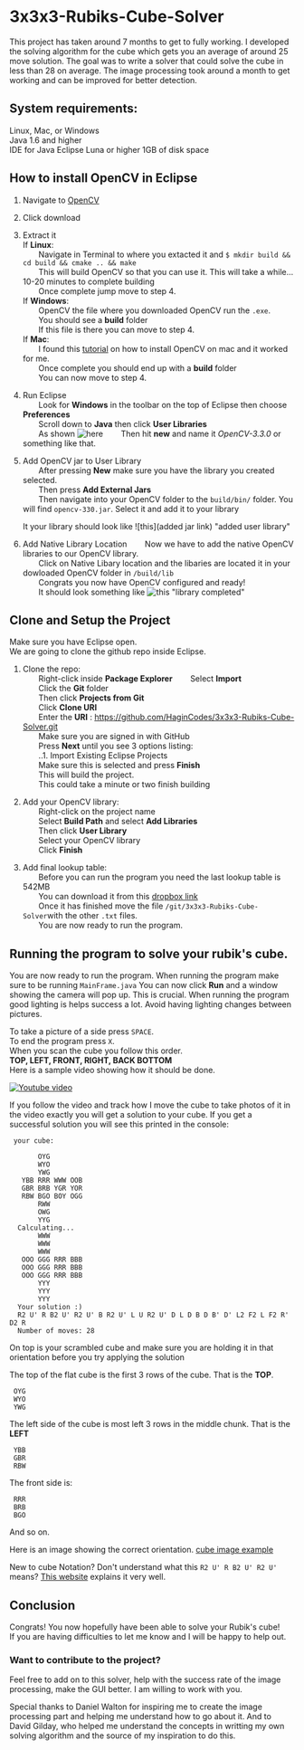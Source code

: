 # 3x3x3-Rubiks-Cube-Solver

This project has taken around 7 months to get to fully working.
I developed the solving algorithm for the cube which gets you an average of around 25 move solution.
The goal was to write a solver that could solve the cube in less than 28 on average.
The image processing took around a month to get working and can be improved for better detection.

## System requirements: 
  Linux, Mac, or Windows  
  Java 1.6 and higher  
  IDE for Java Eclipse Luna or higher 
  1GB of disk space  

## How to install OpenCV in Eclipse

1. Navigate to [OpenCV](https://sourceforge.net/projects/opencvlibrary/)
2. Click download 
3. Extract it  
  If **Linux**:  
  &nbsp;&nbsp;&nbsp;&nbsp;&nbsp;&nbsp; Navigate in Terminal to where you extacted it and `$ mkdir build && cd build && cmake .. && make`  
  &nbsp;&nbsp;&nbsp;&nbsp;&nbsp;&nbsp; This will build OpenCV so that you can use it. This will take a while... 10-20 minutes to complete building   
  &nbsp;&nbsp;&nbsp;&nbsp;&nbsp;&nbsp; Once complete jump move to step 4.  
  If **Windows**:  
  &nbsp;&nbsp;&nbsp;&nbsp;&nbsp;&nbsp; OpenCV the file where you downloaded OpenCV run the `.exe`.  
  &nbsp;&nbsp;&nbsp;&nbsp;&nbsp;&nbsp; You should see a **build** folder  
  &nbsp;&nbsp;&nbsp;&nbsp;&nbsp;&nbsp; If this file is there you can move to step 4.        
  If **Mac**:   
  &nbsp;&nbsp;&nbsp;&nbsp;&nbsp;&nbsp; I found this [tutorial](https://www.youtube.com/watch?v=U49CVY8yOxw) on how to install OpenCV on mac and it worked for me.  
  &nbsp;&nbsp;&nbsp;&nbsp;&nbsp;&nbsp; Once complete you should end up with a **build** folder   
  &nbsp;&nbsp;&nbsp;&nbsp;&nbsp;&nbsp; You can now move to step 4.  

4. Run Eclipse  
   &nbsp;&nbsp;&nbsp;&nbsp;&nbsp;&nbsp; Look for **Windows** in the toolbar on the top of Eclipse then choose **Preferences**   
   &nbsp;&nbsp;&nbsp;&nbsp;&nbsp;&nbsp; Scroll down to **Java** then click **User Libraries**  
   &nbsp;&nbsp;&nbsp;&nbsp;&nbsp;&nbsp; As shown ![here](https://github.com/HaginCodes/3x3x3-Rubiks-Cube-Solver/blob/master/images%20for%20readMe/preferences.png?raw=true) 
   &nbsp;&nbsp;&nbsp;&nbsp;&nbsp;&nbsp; Then hit **new** and name it *OpenCV-3.3.0* or something like that.   
5. Add OpenCV jar to User Library  
    &nbsp;&nbsp;&nbsp;&nbsp;&nbsp;&nbsp; After pressing **New** make sure you have the library you created selected.  
    &nbsp;&nbsp;&nbsp;&nbsp;&nbsp;&nbsp; Then press **Add External Jars**  
    &nbsp;&nbsp;&nbsp;&nbsp;&nbsp;&nbsp; Then navigate into your OpenCV folder to the `build/bin/` folder. You will find `opencv-330.jar`. Select it and add it to your library  
    
    It your library should look like ![this](added jar link) "added user library" 
    
6. Add Native Library Location
   &nbsp;&nbsp;&nbsp;&nbsp;&nbsp;&nbsp; Now we have to add the native OpenCV libraries to our OpenCV library.  
   &nbsp;&nbsp;&nbsp;&nbsp;&nbsp;&nbsp; Click on Native Libary location and the libaries are located it in your dowloaded OpenCV folder in `/build/lib`   
   &nbsp;&nbsp;&nbsp;&nbsp;&nbsp;&nbsp; Congrats you now have OpenCV configured and ready!  
   &nbsp;&nbsp;&nbsp;&nbsp;&nbsp;&nbsp; It should look something like ![this](https://github.com/HaginCodes/3x3x3-Rubiks-Cube-Solver/blob/master/images%20for%20readMe/nativeLibraryLocation.png?raw=true) "library completed"  
    
## Clone and Setup the Project
  Make sure you have Eclipse open.  
  We are going to clone the github repo inside Eclipse.  
    
1. Clone the repo:  
   &nbsp;&nbsp;&nbsp;&nbsp;&nbsp;&nbsp; Right-click inside **Package Explorer** 
   &nbsp;&nbsp;&nbsp;&nbsp;&nbsp;&nbsp; Select **Import**  
   &nbsp;&nbsp;&nbsp;&nbsp;&nbsp;&nbsp; Click the **Git** folder  
   &nbsp;&nbsp;&nbsp;&nbsp;&nbsp;&nbsp; Then click **Projects from Git**  
   &nbsp;&nbsp;&nbsp;&nbsp;&nbsp;&nbsp; Click **Clone URI**  
   &nbsp;&nbsp;&nbsp;&nbsp;&nbsp;&nbsp; Enter the **URI** : https://github.com/HaginCodes/3x3x3-Rubiks-Cube-Solver.git  
   &nbsp;&nbsp;&nbsp;&nbsp;&nbsp;&nbsp; Make sure you are signed in with GitHub  
   &nbsp;&nbsp;&nbsp;&nbsp;&nbsp;&nbsp; Press **Next** until you see 3 options listing:  
   &nbsp;&nbsp;&nbsp;&nbsp;&nbsp;&nbsp; ..1. Import Existing Eclipse Projects  
   &nbsp;&nbsp;&nbsp;&nbsp;&nbsp;&nbsp; Make sure this is selected and press **Finish**  
   &nbsp;&nbsp;&nbsp;&nbsp;&nbsp;&nbsp; This will build the project.  
   &nbsp;&nbsp;&nbsp;&nbsp;&nbsp;&nbsp; This could take a minute or two finish building  
    
2. Add your OpenCV library:  
   &nbsp;&nbsp;&nbsp;&nbsp;&nbsp;&nbsp; Right-click on the project name  
   &nbsp;&nbsp;&nbsp;&nbsp;&nbsp;&nbsp; Select **Build Path** and select **Add Libraries**  
   &nbsp;&nbsp;&nbsp;&nbsp;&nbsp;&nbsp; Then click **User Library**  
   &nbsp;&nbsp;&nbsp;&nbsp;&nbsp;&nbsp; Select your OpenCV library  
   &nbsp;&nbsp;&nbsp;&nbsp;&nbsp;&nbsp; Click **Finish**
  
3. Add final lookup table:  
   &nbsp;&nbsp;&nbsp;&nbsp;&nbsp;&nbsp; Before you can run the program you need the last lookup table is 542MB  
   &nbsp;&nbsp;&nbsp;&nbsp;&nbsp;&nbsp; You can download it from this [dropbox link](https://www.dropbox.com/s/632s29luenwr93v/finalPhase.txt?dl=0)  
   &nbsp;&nbsp;&nbsp;&nbsp;&nbsp;&nbsp; Once it has finished move the file `/git/3x3x3-Rubiks-Cube-Solver`with the other `.txt` files.  
  &nbsp;&nbsp;&nbsp;&nbsp;&nbsp;&nbsp; You are now ready to run the program.


## Running the program to solve your rubik's cube.

You are now ready to run the program. When running the program make sure to be running `MainFrame.java` 
You can now click **Run** and a window showing the camera will pop up. 
This is crucial. When running the program good lighting is helps success a lot. 
Avoid having lighting changes between pictures. 

To take a picture of a side press `SPACE`.   
To end the program press `X`.   
When you scan the cube you follow this order.  
**TOP, LEFT, FRONT, RIGHT, BACK BOTTOM**   
Here is a sample video showing how it should be done.  

[![Youtube video](https://github.com/HaginCodes/3x3x3-Rubiks-Cube-Solver/blob/master/images%20for%20readMe/thumbnail.jpg?raw=true)](https://www.youtube.com/watch?v=JmxioAs2H9w "Click to watch video!" )  

If you follow the video and track how I move the cube to take photos of it in the video exactly you will get a solution to your cube.
If you get a successful solution you will see this printed in the console:  

     your cube: 

           OYG
           WYO
           YWG
       YBB RRR WWW OOB
       GBR BRB YGR YOR
       RBW BGO BOY OGG
           RWW
           OWG
           YYG
      Calculating...
           WWW
           WWW
           WWW
       OOO GGG RRR BBB
       OOO GGG RRR BBB
       OOO GGG RRR BBB
           YYY
           YYY
           YYY
      Your solution :) 
      R2 U' R B2 U' R2 U' B R2 U' L U R2 U' D L D B D B' D' L2 F2 L F2 R' D2 R 
      Number of moves: 28


On top is your scrambled cube and make sure you are holding it in that orientation before you try applying the solution

The top of the flat cube is the first 3 rows of the cube. That is the **TOP**.  
    
     OYG
     WYO
     YWG 
 
The left side of the cube is most left 3 rows in the middle chunk. That is the **LEFT**

     YBB
     GBR
     RBW 

The front side is: 

     RRR
     BRB
     BGO 
     
And so on. 

Here is an image showing the correct orientation. 
[cube image example](https://github.com/HaginCodes/3x3x3-Rubiks-Cube-Solver/blob/master/images%20for%20readMe/explain%20sides.jpg?raw=true)


New to cube Notation? Don't understand what this `R2 U' R B2 U' R2 U'` means?
[This website](https://ruwix.com/the-rubiks-cube/notation/) explains it very well.

## Conclusion
Congrats! You now hopefully have been able to solve your Rubik's cube!  
If you are having difficulties to let me know and I will be happy to help out.

### Want to contribute to the project? 
Feel free to add on to this solver, help with the success rate of the image processing, make the GUI better. I am willing to work with you.

Special thanks to Daniel Walton for inspiring me to create the image processing part and helping me understand how to go about it. 
And to David Gilday, who helped me understand the concepts in writting my own solving algorithm and the source of my inspiration to do this.




